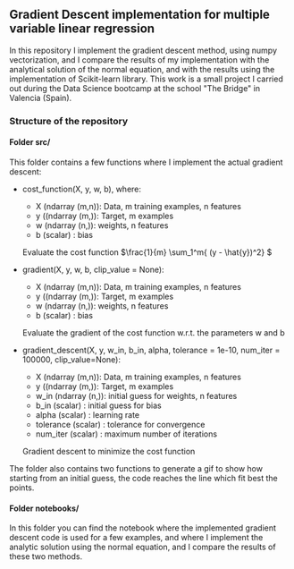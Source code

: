 ## Gradient Descent implementation for multiple variable linear regression

In this repository I implement the gradient descent method, using numpy vectorization, and I compare the results of my implementation with the analytical solution of the normal equation, and with the results using the implementation of Scikit-learn library. This work is a small project I carried out during the Data Science bootcamp at the school "The Bridge" in Valencia (Spain).

### Structure of the repository

#### Folder src/

This folder contains a few functions where I implement the actual gradient descent:

- cost_function(X, y, w, b), where:
   - X (ndarray (m,n)): Data, m training examples, n features
   - y ((ndarray (m,)): Target, m examples 
   - w (ndarray (n,)): weights, n features
   - b (scalar) : bias

   Evaluate the cost function $\frac{1}{m} \sum_1^m{ (y - \hat{y})^2} $

- gradient(X, y, w, b, clip_value = None):
    - X (ndarray (m,n)): Data, m training examples, n features
    - y ((ndarray (m,)): Target, m examples 
    - w (ndarray (n,)): weights, n features
    - b (scalar) : bias

    Evaluate the gradient of the cost function w.r.t. the parameters w and b

- gradient_descent(X, y, w_in, b_in, alpha, tolerance = 1e-10, num_iter = 100000, clip_value=None):
    - X (ndarray (m,n)): Data, m training examples, n features
    - y ((ndarray (m,)): Target, m examples 
    - w_in (ndarray (n,)): initial guess for weights, n features
    - b_in (scalar) : initial guess for bias
    - alpha (scalar) : learning rate
    - tolerance (scalar) : tolerance for convergence
    - num_iter (scalar) : maximum number of iterations

    Gradient descent to minimize the cost function

The folder also contains two functions to generate a gif to show how starting from an initial guess, the code reaches the line which fit best the points.

#### Folder notebooks/

In this folder you can find the notebook where the implemented gradient descent code is used for a few examples, and where I implement the analytic solution using the normal equation, and I compare the results of these two methods.